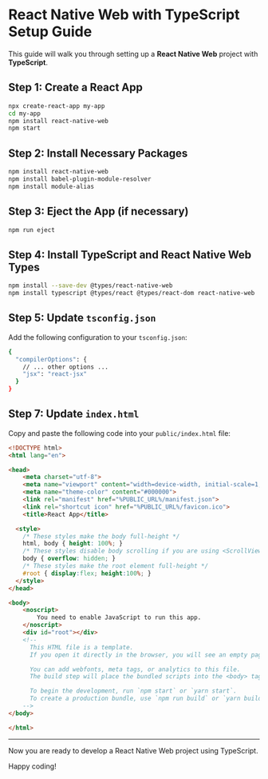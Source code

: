 # React Native Web with TypeScript Setup Guide

This guide will walk you through setting up a **React Native Web** project with **TypeScript**.

## Step 1: Create a React App

```bash
npx create-react-app my-app
cd my-app
npm install react-native-web
npm start
```

## Step 2: Install Necessary Packages

```bash
npm install react-native-web
npm install babel-plugin-module-resolver
npm install module-alias
```

## Step 3: Eject the App (if necessary)

```bash
npm run eject
```

## Step 4: Install TypeScript and React Native Web Types

```bash
npm install --save-dev @types/react-native-web
npm install typescript @types/react @types/react-dom react-native-web
```

## Step 5: Update `tsconfig.json`

Add the following configuration to your `tsconfig.json`:

```bash
{
  "compilerOptions": {
    // ... other options ...
    "jsx": "react-jsx"
  }
}
```

## Step 7: Update `index.html`

Copy and paste the following code into your `public/index.html` file:

```html
<!DOCTYPE html>
<html lang="en">

<head>
	<meta charset="utf-8">
	<meta name="viewport" content="width=device-width, initial-scale=1, shrink-to-fit=no">
	<meta name="theme-color" content="#000000">
	<link rel="manifest" href="%PUBLIC_URL%/manifest.json">
	<link rel="shortcut icon" href="%PUBLIC_URL%/favicon.ico">
	<title>React App</title>

  <style>
    /* These styles make the body full-height */
    html, body { height: 100%; }
    /* These styles disable body scrolling if you are using <ScrollView> */
    body { overflow: hidden; }
    /* These styles make the root element full-height */
    #root { display:flex; height:100%; }
  </style>
</head>

<body>
	<noscript>
		You need to enable JavaScript to run this app.
	</noscript>
	<div id="root"></div>
	<!--
      This HTML file is a template.
      If you open it directly in the browser, you will see an empty page.

      You can add webfonts, meta tags, or analytics to this file.
      The build step will place the bundled scripts into the <body> tag.

      To begin the development, run `npm start` or `yarn start`.
      To create a production bundle, use `npm run build` or `yarn build`.
    -->
</body>

</html>

```

---

Now you are ready to develop a React Native Web project using TypeScript.

Happy coding!
